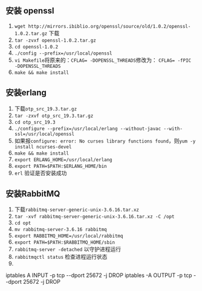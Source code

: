 ## 安装 openssl
1. ``wget http://mirrors.ibiblio.org/openssl/source/old/1.0.2/openssl-1.0.2.tar.gz`` 下载
2. ``tar -zvxf openssl-1.0.2.tar.gz``
3. ``cd openssl-1.0.2``
4. ``./config --prefix=/usr/local/openssl``
5. ``vi Makefile``将原来的：``CFLAG= -DOPENSSL_THREADS``修改为： ``CFLAG= -fPIC -DOPENSSL_THREADS``
6. ``make && make install``

## 安装erlang
1. 下载``otp_src_19.3.tar.gz``
2. ``tar -zxvf otp_src_19.3.tar.gz``
3. ``cd otp_src_19.3``
4. ``./configure --prefix=/usr/local/erlang --without-javac --with-ssl=/usr/local/openssl``
5. 如果报``configure: error: No curses library functions found``，则``yum -y install ncurses-devel``
6. ``make && make install``
7. ``export ERLANG_HOME=/usr/local/erlang``
8. ``export PATH=$PATH:$ERLANG_HOME/bin``
9. ``erl`` 验证是否安装成功

## 安装RabbitMQ
1. 下载``rabbitmq-server-generic-unix-3.6.16.tar.xz``
2. ``tar -xvf rabbitmq-server-generic-unix-3.6.16.tar.xz -C /opt``
3. ``cd opt``
4. ``mv rabbitmq-server-3.6.16 rabbitmq``
5. ``export RABBITMQ_HOME=/usr/local/rabbitmq``
6. ``export PATH=$PATH:$RABBITMQ_HOME/sbin``
7. ``rabbitmq-server -detached`` 以守护进程运行
8. ``rabbitmqctl status`` 检查进程运行状态
9. 
iptables A INPUT -p tcp --dport 25672 -j DROP
iptables -A OUTPUT -p tcp --dport 25672 -j DROP

